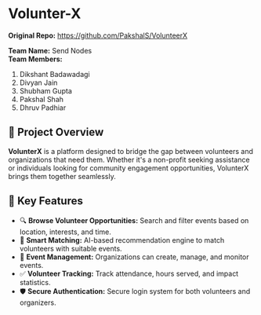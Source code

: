 # Volunter-X

**Original Repo:** https://github.com/PakshalS/VolunteerX

**Team Name:** Send Nodes  
**Team Members:**
1. Dikshant Badawadagi  
2. Divyan Jain  
3. Shubham Gupta  
4. Pakshal Shah  
5. Dhruv Padhiar  

## 📌 Project Overview

**VolunterX** is a platform designed to bridge the gap between volunteers and organizations that need them. Whether it's a non-profit seeking assistance or individuals looking for community engagement opportunities, VolunterX brings them together seamlessly.

## 🚀 Key Features

- 🔍 **Browse Volunteer Opportunities:** Search and filter events based on location, interests, and time.
- 🧠 **Smart Matching:** AI-based recommendation engine to match volunteers with suitable events.
- 📆 **Event Management:** Organizations can create, manage, and monitor events.
- ✅ **Volunteer Tracking:** Track attendance, hours served, and impact statistics.
- 🛡️ **Secure Authentication:** Secure login system for both volunteers and organizers.
